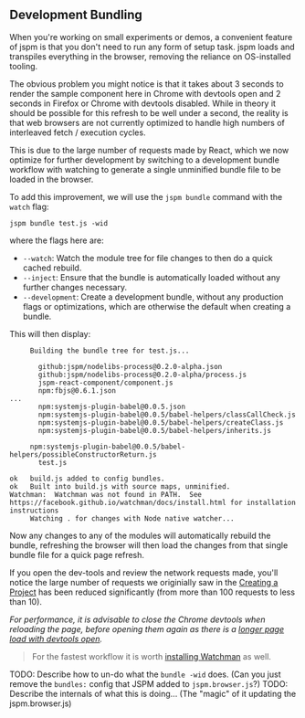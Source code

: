 ## Development Bundling

When you're working on small experiments or demos, a convenient feature of jspm is that you don't need to run any form of setup task.
jspm loads and transpiles everything in the browser, removing the reliance on OS-installed tooling.

The obvious problem you might notice is that it takes about 3 seconds to render the sample component here in Chrome with devtools open and 2 seconds in Firefox or Chrome with devtools disabled.
While in theory it should be possible for this refresh to be well under a second, the reality is that web browsers are not currently optimized to handle high numbers of interleaved fetch / execution cycles.

This is due to the large number of requests made by React, which we now optimize for further development by switching to a development bundle workflow with watching
to generate a single unminified bundle file to be loaded in the browser.

To add this improvement, we will use the `jspm bundle` command with the `watch` flag:

```
jspm bundle test.js -wid
```

where the flags here are:

* `--watch`: Watch the module tree for file changes to then do a quick cached rebuild.
* `--inject`: Ensure that the bundle is automatically loaded without any further changes necessary.
* `--development`: Create a development bundle, without any production flags or optimizations, which
  are otherwise the default when creating a bundle.

This will then display:

```
     Building the bundle tree for test.js...

       github:jspm/nodelibs-process@0.2.0-alpha.json
       github:jspm/nodelibs-process@0.2.0-alpha/process.js
       jspm-react-component/component.js
       npm:fbjs@0.6.1.json
...
       npm:systemjs-plugin-babel@0.0.5.json
       npm:systemjs-plugin-babel@0.0.5/babel-helpers/classCallCheck.js
       npm:systemjs-plugin-babel@0.0.5/babel-helpers/createClass.js
       npm:systemjs-plugin-babel@0.0.5/babel-helpers/inherits.js

     npm:systemjs-plugin-babel@0.0.5/babel-helpers/possibleConstructorReturn.js
       test.js

ok   build.js added to config bundles.
ok   Built into build.js with source maps, unminified.
Watchman:  Watchman was not found in PATH.  See https://facebook.github.io/watchman/docs/install.html for installation instructions
     Watching . for changes with Node native watcher...
```

Now any changes to any of the modules will automatically rebuild the bundle, refreshing the browser
will then load the changes from that single bundle file for a quick page refresh.

If you open the dev-tools and review the network requests made, you'll notice the large number of requests we originially saw in the [Creating a Project](creating-a-project.md) has been reduced significantly (from more than 100 requests to less than 10).

_For performance, it is advisable to close the Chrome devtools when reloading the page, before opening them again as there is a [longer page load with devtools open](https://github.com/systemjs/systemjs/issues/1054)._

> For the fastest workflow it is worth [installing Watchman](https://facebook.github.io/watchman/docs/install.html) as well.

TODO: Describe how to un-do what the `bundle -wid` does. (Can you just remove the `bundles:` config that JSPM added to `jspm.browser.js`?)
TODO: Describe the internals of what this is doing... (The "magic" of it updating the jspm.browser.js)
